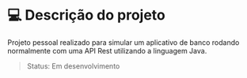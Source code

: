 # 💻 Descrição do projeto
Projeto pessoal realizado para simular um aplicativo de banco rodando normalmente com uma API Rest utilizando a linguagem Java.
> Status: Em desenvolvimento
